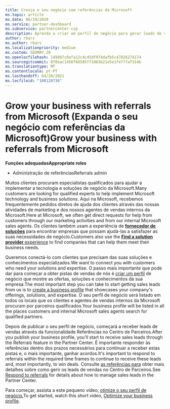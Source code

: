 ```yaml
---
title: Cresça o seu negócio com referências da Microsoft
ms.topic: article
ms.date: 06/19/2020
ms.service: partner-dashboard
ms.subservice: partnercenter-csp
description: Aprenda a criar um perfil de negócio para gerar leads de vendas através da funcionalidade de Referências do Centro de Parceiros e, em seguida, responda a estas referências.
author: rbars
ms.author: rbars
ms.localizationpriority: medium
ms.custom: SEOMAY.20
ms.openlocfilehash: 149897c0afa12c4c45df974dafb5c47826274174
ms.sourcegitcommit: 078eac1456f68585ff1003b21e5e1fe777af314b
ms.translationtype: MT
ms.contentlocale: pt-PT
ms.lasthandoff: 04/28/2021
ms.locfileid: "108120736"
---
```

# <a name="grow-your-business-with-referrals-from-microsoft"></a><span data-ttu-id="71d8c-103">Grow your business with referrals from Microsoft (Expanda o seu negócio com referências da Microsoft)</span><span class="sxs-lookup"><span data-stu-id="71d8c-103">Grow your business with referrals from Microsoft</span></span>

<span data-ttu-id="71d8c-104">**Funções adequadas**</span><span class="sxs-lookup"><span data-stu-id="71d8c-104">**Appropriate roles**</span></span>

- <span data-ttu-id="71d8c-105">Administração de referências</span><span class="sxs-lookup"><span data-stu-id="71d8c-105">Referrals admin</span></span>

<span data-ttu-id="71d8c-106">Muitos clientes procuram especialistas qualificados para ajudar a implementar a tecnologia e soluções de negócio da Microsoft.</span><span class="sxs-lookup"><span data-stu-id="71d8c-106">Many customers are looking for qualified experts to help implement Microsoft technology and business solutions.</span></span> <span data-ttu-id="71d8c-107">Aqui na Microsoft, recebemos frequentemente pedidos diretos de ajuda dos clientes através das nossas atividades de marketing e dos nossos agentes de vendas internos da Microsoft.</span><span class="sxs-lookup"><span data-stu-id="71d8c-107">Here at Microsoft, we often get direct requests for help from customers through our marketing activities and from our internal Microsoft sales agents.</span></span> <span data-ttu-id="71d8c-108">Os clientes também usam a experiência de [ **fornecedor de soluções**](https://www.microsoft.com/solution-providers/search) para encontrar empresas que possam ajudá-las a satisfazer as suas necessidades de negócio.</span><span class="sxs-lookup"><span data-stu-id="71d8c-108">Customers also use the [**Find a solution provider** experience](https://www.microsoft.com/solution-providers/search) to find companies that can help them meet their business needs.</span></span> 

<span data-ttu-id="71d8c-109">Queremos conectá-lo com clientes que precisam das suas soluções e conhecimentos especializados.</span><span class="sxs-lookup"><span data-stu-id="71d8c-109">We want to connect you with customers who need your solutions and expertise.</span></span> <span data-ttu-id="71d8c-110">O passo mais importante que pode dar para começar a obter pistas de vendas de nós é [criar um perfil](create-a-marketing-profile.md) de negócio que mostre as ofertas, soluções e conhecimentos da sua empresa.</span><span class="sxs-lookup"><span data-stu-id="71d8c-110">The most important step you can take to start getting sales leads from us is to [create a business profile](create-a-marketing-profile.md) that showcases your company's offerings, solutions, and expertise.</span></span> <span data-ttu-id="71d8c-111">O seu perfil de negócio será listado em todos os locais que os clientes e agentes de vendas internos da Microsoft procuram por parceiros qualificados.</span><span class="sxs-lookup"><span data-stu-id="71d8c-111">Your business profile will be listed in all the places customers and internal Microsoft sales agents search for qualified partners.</span></span> 

 <span data-ttu-id="71d8c-112">Depois de publicar o seu perfil de negócio, começará a receber leads de vendas através da funcionalidade Referências no Centro de Parceiros.</span><span class="sxs-lookup"><span data-stu-id="71d8c-112">After you publish your business profile, you'll start to receive sales leads through the Referrals feature in the Partner Center.</span></span> <span data-ttu-id="71d8c-113">É importante responder às referências dentro dos prazos necessários para continuar a receber estas pistas e, o mais importante, ganhar acordos.</span><span class="sxs-lookup"><span data-stu-id="71d8c-113">It's important to respond to referrals within the required time frames to continue to receive these leads and, most importantly, to win deals.</span></span> <span data-ttu-id="71d8c-114">Consulte [as referências para](manage-leads.md) obter mais detalhes sobre como gerir os leads de vendas no Centro de Parceiros.</span><span class="sxs-lookup"><span data-stu-id="71d8c-114">See [Respond to referrals](manage-leads.md) for details about how to manage sales leads in the Partner Center.</span></span>  


<span data-ttu-id="71d8c-115">Para começar, assista a este pequeno vídeo, [otimize o seu perfil de negócio.](https://player.vimeo.com/video/252788046)</span><span class="sxs-lookup"><span data-stu-id="71d8c-115">To get started, watch this short video, [Optimize your business profile](https://player.vimeo.com/video/252788046).</span></span>
